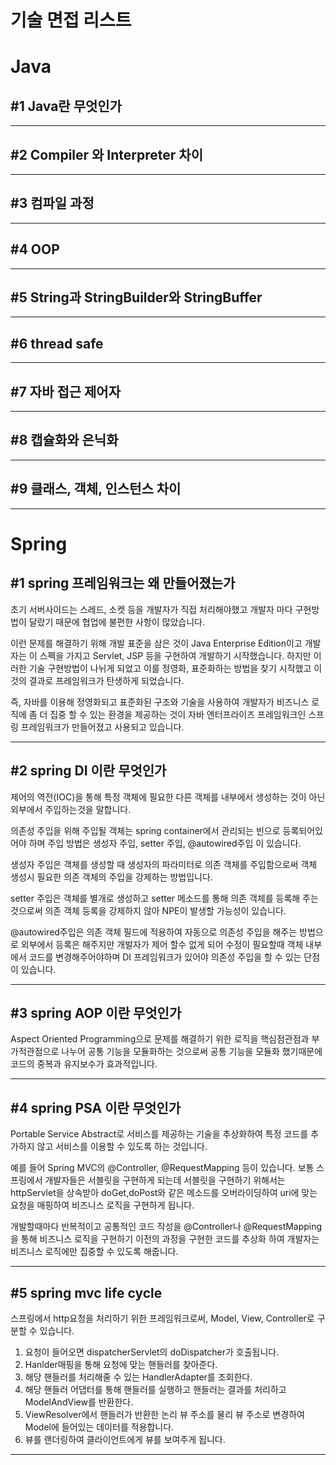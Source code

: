 # 기술 면접 리스트



# Java



## #1 Java란 무엇인가

---



## #2 Compiler 와 Interpreter 차이

---



## #3 컴파일 과정

---



## #4 OOP

---



## #5 String과 StringBuilder와 StringBuffer

---



## #6 thread safe

---



## #7 자바 접근 제어자

---



## #8 캡슐화와 은닉화

---



## #9 클래스, 객체, 인스턴스 차이





---

# Spring



## #1 spring 프레임워크는 왜 만들어졌는가

초기 서버사이드는 스레드, 소켓 등을 개발자가 직접 처리해야했고 개발자 마다 구현방법이 달랐기 때문에 협업에 불편한 사항이 많았습니다.

이런 문제를 해결하기 위해 개발 표준을 삼은 것이 Java Enterprise Edition이고 개발자는 이 스펙을 가지고 Servlet, JSP 등을 구현하여 개발하기 시작했습니다. 하지만 이러한 기술 구현방법이 나뉘게 되었고 이를 정영화, 표준화하는 방법을 찾기 시작했고 이것의 결과로 프레임워크가 탄생하게 되었습니다.

즉, 자바를 이용해 정영화되고 표준화된 구조와 기술을 사용하여 개발자가 비즈니스 로직에 좀 더 집중 할 수 있는 환경을 제공하는 것이 자바 엔터프라이즈 프레임워크인 스프링 프레임워크가 만들어졌고 사용되고 있습니다.

---



## #2 spring DI 이란 무엇인가

제어의 역전(IOC)을 통해 특정 객체에 필요한 다른 객체를 내부에서 생성하는 것이 아닌 외부에서 주입하는것을 말합니다.

의존성 주입을 위해 주입될 객체는 spring container에서 관리되는 빈으로 등록되어있어야 하며 주입 방법은 생성자 주입, setter 주입, @autowired주입 이 있습니다.

생성자 주입은 객체를 생성할 때 생성자의 파라미터로 의존 객체를 주입함으로써 객체 생성시 필요한 의존 객체의 주입을 강제하는 방법입니다.

setter 주입은 객체를 별개로 생성하고 setter 메소드를 통해 의존 객체를 등록해 주는 것으로써 의존 객체 등록을 강제하지 않아 NPE이 발생할 가능성이 있습니다.

@autowired주입은 의존 객체 필드에 적용하여 자동으로 의존성 주입을 해주는 방법으로 외부에서 등록은 해주지만 개발자가 제어 할수 없게 되어 수정이 필요할때 객체 내부에서 코드를 변경해주어야하며 DI 프레임워크가 있어야 의존성 주입을 할 수 있는 단점이 있습니다.

---



## #3 spring AOP 이란 무엇인가

Aspect Oriented Programming으로 문제를 해결하기 위한 로직을 핵심점관점과 부가적관점으로 나누어 공통 기능을 모듈화하는 것으로써 공통 기능을 모듈화 했기때문에 코드의 중복과 유지보수가 효과적입니다.

---



## #4 spring PSA 이란 무엇인가

Portable Service Abstract로 서비스를 제공하는 기술을 추상화하여 특정 코드를 추가하지 않고 서비스를 이용할 수 있도록 하는 것입니다.

예를 들어 Spring MVC의 @Controller, @RequestMapping 등이 있습니다. 보통 스프링에서 개발자들은 서블릿을 구현하게 되는데 서블릿을 구현하기 위해서는 httpServlet을 상속받아 doGet,doPost와 같은 메소드를 오버라이딩하여 uri에 맞는 요청을 매핑하여 비즈니스 로직을 구현하게 됩니다.

개발할때마다 반복적이고 공통적인 코드 작성을 @Controller나 @RequestMapping을 통해 비즈니스 로직을 구현하기 이전의 과정을 구현한 코드를 추상화 하여 개발자는 비즈니스 로직에만 집중할 수 있도록 해줍니다.

---



## #5 spring mvc life cycle

스프링에서 http요청을 처리하기 위한 프레임워크로써, Model, View, Controller로 구분할 수 있습니다.

1. 요청이 들어오면 dispatcherServlet의 doDispatcher가 호출됩니다.
2. Hanlder매핑을 통해 요청에 맞는 핸들러를 찾아준다.
3. 해당 핸들러를 처리해줄 수 있는 HandlerAdapter를 조회한다.
4. 해당 핸들러 어댑터를 통해 핸들러를 실행하고 핸들러는 결과를 처리하고 ModelAndView를 반환한다.
5. ViewResolver에서 핸들러가 반환한 논리 뷰 주소를 물리 뷰 주소로 변경하여 Model에 들어있는 데이터를 적용합니다.
6. 뷰를 랜더링하여 클라이언트에게 뷰를 보여주게 됩니다.

---



